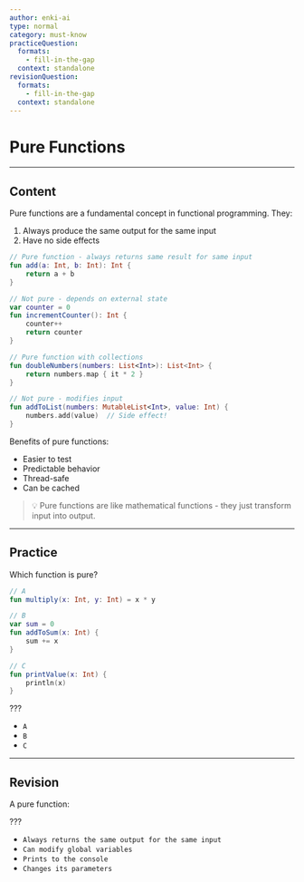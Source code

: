 ```yaml
---
author: enki-ai
type: normal
category: must-know
practiceQuestion:
  formats:
    - fill-in-the-gap
  context: standalone
revisionQuestion:
  formats:
    - fill-in-the-gap
  context: standalone
---
```


# Pure Functions

---
## Content

Pure functions are a fundamental concept in functional programming. They:
1. Always produce the same output for the same input
2. Have no side effects

```kotlin
// Pure function - always returns same result for same input
fun add(a: Int, b: Int): Int {
    return a + b
}

// Not pure - depends on external state
var counter = 0
fun incrementCounter(): Int {
    counter++
    return counter
}

// Pure function with collections
fun doubleNumbers(numbers: List<Int>): List<Int> {
    return numbers.map { it * 2 }
}

// Not pure - modifies input
fun addToList(numbers: MutableList<Int>, value: Int) {
    numbers.add(value)  // Side effect!
}
```

Benefits of pure functions:
- Easier to test
- Predictable behavior
- Thread-safe
- Can be cached

> 💡 Pure functions are like mathematical functions - they just transform input into output.

---
## Practice

Which function is pure?

```kotlin
// A
fun multiply(x: Int, y: Int) = x * y

// B
var sum = 0
fun addToSum(x: Int) {
    sum += x
}

// C
fun printValue(x: Int) {
    println(x)
}
```

???

- `A`
- `B`
- `C`

---
## Revision

A pure function:

???

- `Always returns the same output for the same input`
- `Can modify global variables`
- `Prints to the console`
- `Changes its parameters` 
